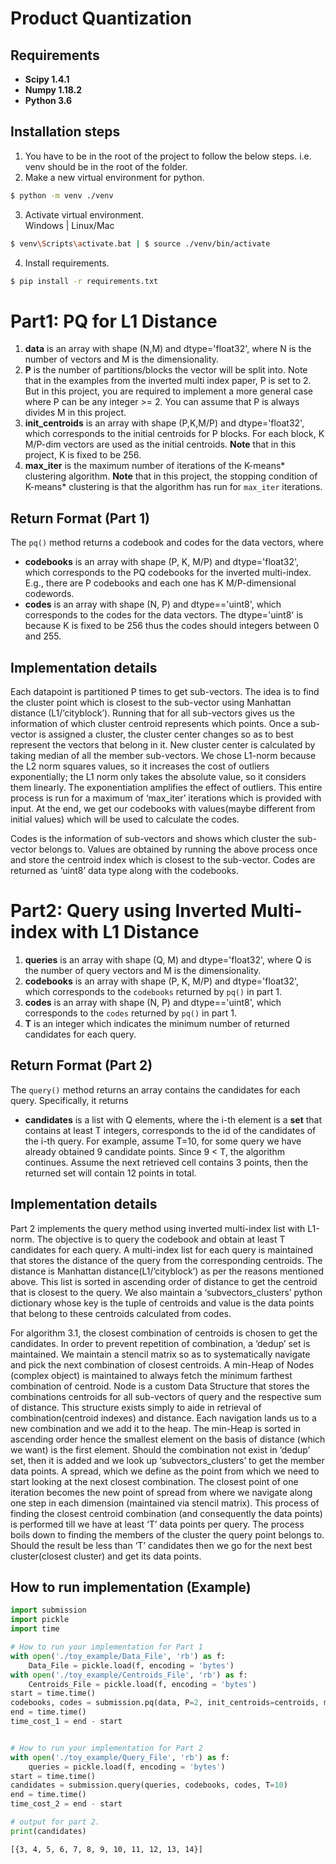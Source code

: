 
# Product Quantization

## Requirements
 * **Scipy 1.4.1**
 * **Numpy 1.18.2**
 * **Python 3.6**

## Installation steps
1. You have to be in the root of the project to follow the below steps. i.e. venv should be in the root of the folder.
2. Make a new virtual environment for python.

```bash
$ python -m venv ./venv
```

3. Activate virtual environment. <br/>
   Windows | Linux/Mac

```bash
$ venv\Scripts\activate.bat | $ source ./venv/bin/activate
```

4. Install requirements.

```bash
$ pip install -r requirements.txt
```

# Part1: PQ for L1 Distance 

1. **data** is an array with shape (N,M) and dtype='float32', where N is the number of vectors and M is the dimensionality.
2. **P** is the number of partitions/blocks the vector will be split into. Note that in the examples from the inverted multi index paper, P is set to 2. But in this project, you are required to implement a more general case where P can be any integer >= 2. You can assume that P is always divides M in this project. 
3. **init_centroids** is an array with shape (P,K,M/P) and dtype='float32', which corresponds to the initial centroids for P blocks. For each block, K M/P-dim vectors are used as the initial centroids. **Note** that in this project, K is fixed to be 256.
4. **max_iter** is the maximum number of iterations of the K-means* clustering algorithm. **Note** that in this project, the stopping condition of K-means* clustering is that the algorithm has run for ```max_iter``` iterations.

## Return Format (Part 1)

The `pq()` method returns a codebook and codes for the data vectors, where
* **codebooks** is an array with shape (P, K, M/P) and dtype='float32', which corresponds to the PQ codebooks for the inverted multi-index. E.g., there are P codebooks and each one has K M/P-dimensional codewords.
* **codes** is an array with shape (N, P) and dtype=='uint8', which corresponds to the codes for the data vectors. The dtype='uint8' is because K is fixed to be 256 thus the codes should integers between 0 and 255. 

## Implementation details
Each datapoint is partitioned P times to get sub-vectors. The idea is to find the cluster point which is closest to the sub-vector using Manhattan distance (L1/’cityblock’). Running that for all sub-vectors gives us the information of which cluster centroid represents which points. Once a sub-vector is assigned a cluster, the cluster center changes so as to best represent the vectors that belong in it. New cluster center is calculated by taking median of all the member sub-vectors. We chose L1-norm because the L2 norm squares values, so it increases the cost of outliers exponentially; the L1 norm only takes the absolute value, so it considers them linearly. The exponentiation amplifies the effect of outliers. This entire process is run for a maximum of ‘max_iter’ iterations which is provided with input. At the end, we get our codebooks with values(maybe different from initial values) which will be used to calculate the codes.

Codes is the information of sub-vectors and shows which cluster the sub-vector belongs to. Values are obtained by running the above process once and store the centroid index which is closest to the sub-vector. Codes are returned as ‘uint8’ data type along with the codebooks.


# Part2: Query using Inverted Multi-index with L1 Distance


1. **queries** is an array with shape (Q, M) and dtype='float32', where Q is the number of query vectors and M is the dimensionality.
2. **codebooks** is an array with shape (P, K, M/P) and dtype='float32', which corresponds to the `codebooks` returned by `pq()` in part 1.
3. **codes** is an array with shape (N, P) and dtype=='uint8', which corresponds to the `codes` returned by `pq()` in part 1.
4. **T** is an integer which indicates the minimum number of returned candidates for each query. 

## Return Format (Part 2)

The `query()` method returns an array contains the candidates for each query. Specifically, it returns
* **candidates** is a list with Q elements, where the i-th element is a **set** that contains at least T integers, corresponds to the id of the candidates of the i-th query. For example, assume T=10, for some query we have already obtained 9 candidate points. Since 9 < T, the algorithm continues. Assume the next retrieved cell contains 3 points, then the returned set will contain 12 points in total.

## Implementation details
Part 2 implements the query method using inverted multi-index list with L1-norm. The objective is to query the codebook and obtain at least T candidates for each query. A multi-index list for each query is maintained that stores the distance of the query from the corresponding centroids. The distance is Manhattan distance(L1/’cityblock’) as per the reasons mentioned above. This list is sorted in ascending order of distance to get the centroid that is closest to the query. We also maintain a ‘subvectors_clusters’ python dictionary whose key is the tuple of centroids and value is the data points that belong to these centroids calculated from codes.

For algorithm 3.1, the closest combination of centroids is chosen to get the candidates. In order to prevent repetition of combination, a ‘dedup’  set is maintained. We maintain a stencil matrix so as to systematically navigate and pick the next combination of closest centroids. A min-Heap of Nodes (complex object) is maintained to always fetch the minimum farthest combination of centroid. Node is a custom Data Structure that stores the combinations centroids for all sub-vectors of query and the respective sum of distance. This structure exists simply to aide in retrieval of combination(centroid indexes) and distance. Each navigation lands us to a new combination and we add it to the heap. The min-Heap is sorted in ascending order hence the smallest element on the basis of distance (which we want) is the first element. Should the combination not exist in ‘dedup’ set, then it is added and we look up ‘subvectors_clusters’ to get the member data points. A spread, which we define as the point from which we need to start looking at the next closest combination. The closest point of one iteration becomes the new point of spread from where we navigate along one step in each dimension (maintained via stencil matrix). This process of finding the closest centroid combination (and consequently the data points) is performed till we have at least ‘T’ data points per query. The process boils down to finding the members of the cluster the query point belongs to. Should the result be less than ‘T’ candidates then we go for the next best cluster(closest cluster) and get its data points. 


## How to run implementation (Example)


```python
import submission
import pickle
import time

# How to run your implementation for Part 1
with open('./toy_example/Data_File', 'rb') as f:
    Data_File = pickle.load(f, encoding = 'bytes')
with open('./toy_example/Centroids_File', 'rb') as f:
    Centroids_File = pickle.load(f, encoding = 'bytes')
start = time.time()
codebooks, codes = submission.pq(data, P=2, init_centroids=centroids, max_iter = 20)
end = time.time()
time_cost_1 = end - start


# How to run your implementation for Part 2
with open('./toy_example/Query_File', 'rb') as f:
    queries = pickle.load(f, encoding = 'bytes')
start = time.time()
candidates = submission.query(queries, codebooks, codes, T=10)
end = time.time()
time_cost_2 = end - start

# output for part 2.
print(candidates)
```




    [{3, 4, 5, 6, 7, 8, 9, 10, 11, 12, 13, 14}]

